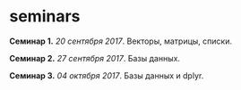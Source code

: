 # seminars

**Семинар 1.** *20 сентября 2017*. Векторы, матрицы, списки. 

**Семинар 2.** *27 сентября 2017*. Базы данных. 

**Семинар 3.** *04 октября 2017*. Базы данных и dplyr. 